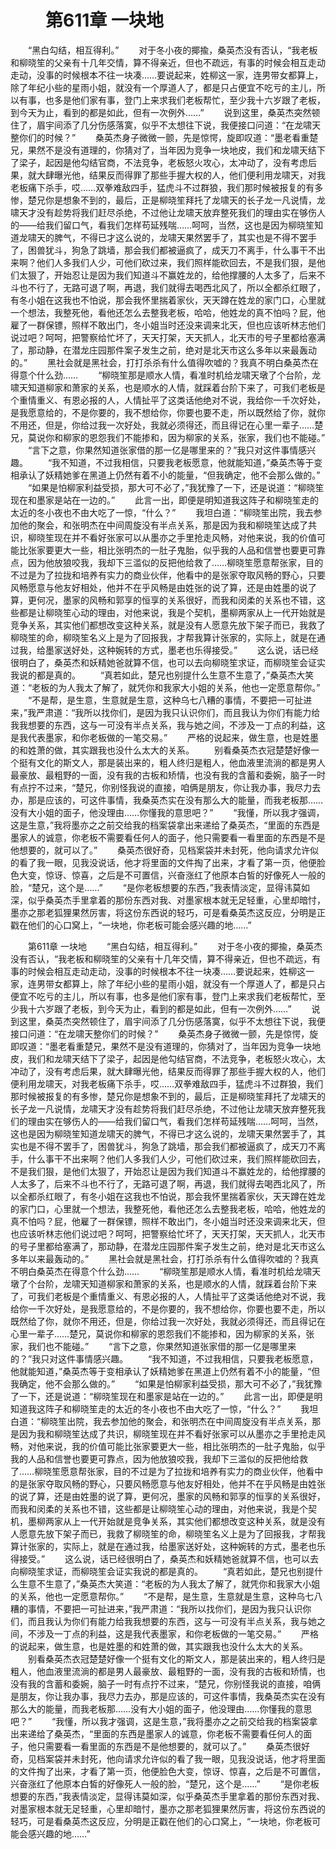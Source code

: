 # 　　第611章 一块地
　　“黑白勾结，相互得利。”
　　对于冬小夜的揶揄，桑英杰没有否认，“我老板和柳晓笙的父亲有十几年交情，算不得亲近，但也不疏远，有事的时候会相互走动走动，没事的时候根本不往一块凑……要说起来，姓柳这一家，连男带女都算上，除了年纪小些的星雨小姐，就没有一个厚道人了，都是只占便宜不吃亏的主儿，所以有事，也多是他们家有事，登门上来求我们老板帮忙，至少我十六岁跟了老板，到今天为止，看到的都是如此，但有一次例外……”
　　说到这里，桑英杰突然顿住了，眉宇间添了几分伤感落寞，似乎不太想往下说，我便接口问道：“在龙啸天整你们的时候？”
　　桑英杰身子微微一颤，先是惊愕，旋即叹道：“墨老看重楚兄，果然不是没有道理的，你猜对了，当年因为竞争一块地皮，我们和龙啸天结下了梁子，起因是他勾结官商，不法竞争，老板怒火攻心，太冲动了，没有考虑后果，就大肆曝光他，结果反而得罪了那些手握大权的人，他们便利用龙啸天，对我老板痛下杀手，哎……双拳难敌四手，猛虎斗不过群狼，我们那时候被报复的有多惨，楚兄你是想象不到的，最后，正是柳晓笙拜托了龙啸天的长子龙一凡说情，龙啸天才没有趁势将我们赶尽杀绝，不过他让龙啸天放弃整死我们的理由实在够伤人的——给我们留口气，看我们怎样苟延残喘……呵呵，当然，这也是因为柳晓笙知道龙啸天的脾气，不得已才这么说的，龙啸天果然罢手了，其实也是不得不罢手了，困兽犹斗，狗急了跳墙，那会我们都被逼疯了，成天刀不离手，什么事干不出来啊？他们人多我们人少，可他们砍过来，我们照样能砍回去，不是我们狠，是他们太狠了，开始忍让是因为我们知道斗不赢姓龙的，给他撑腰的人太多了，后来不斗也不行了，无路可退了啊，再退，我们就得去喝西北风了，所以全都杀红眼了，有冬小姐在这我也不怕说，那会我怀里揣着家伙，天天蹲在姓龙的家门口，心里就一个想法，我整死他，看他还怎么去整我老板，哈哈，他姓龙的真不怕吗？屁，他雇了一群保镖，照样不敢出门，冬小姐当时还没来调来北天，但也应该听林志他们说过吧？呵呵，把警察给忙坏了，天天打架，天天抓人，北天市的号子里都给塞满了，那动静，在潜龙庄园那件案子发生之前，绝对是北天市这么多年以来最轰动的。”
　　黑社会就是黑社会，打打杀杀有什么值得吹嘘的？我真不明白桑英杰在得意个什么劲……
　　“柳晓笙那是顺水人情，看准时机给龙啸天墩了个台阶，龙啸天知道柳家和萧家的关系，也是顺水的人情，就踩着台阶下来了，可我们老板是个重情重义、有恩必报的人，人情扯平了这类话他绝对不说，我给你一千次好处，是我愿意给的，不是你要的，我不想给你，你要也要不走，所以既然给了你，就你不用还，但是，你给过我一次好处，我就必须得还，而且得记在心里一辈子……楚兄，莫说你和柳家的恩怨我们不能掺和，因为柳家的关系，张家，我们也不能碰。”
　　“言下之意，你果然知道张家借的那一亿是哪里来的？”我只对这件事情感兴趣。
　　“我不知道，不过我相信，只要我老板愿意，他就能知道，”桑英杰等于变相承认了妖精她爹在黑道上仍然有着不小的能量，“但我确定，他不会那么做的。”
　　“如果是怕柳家利益受损，那大可不必了，”我犹豫了一下，还是说道：“柳晓笙现在和墨家是站在一边的。”
　　此言一出，即便是明知道我这阵子和柳晓笙走的太近的冬小夜也不由大吃了一惊，“什么？”
　　我坦白道：“柳晓笙出院，我去参加他的聚会，和张明杰在中间周旋没有半点关系，那是因为我和柳晓笙达成了共识，柳晓笙现在并不看好张家可以从墨亦之手里抢走风畅，对他来说，我的价值可能比张家要更大一些，相比张明杰的一肚子鬼胎，似乎我的人品和信誉也要更可靠点，因为他放狼咬我，我却下三滥似的反把他给救了……柳晓笙愿意帮张家，目的不过是为了拉拢和培养有实力的商业伙伴，他看中的是张家夺取风畅的野心，只要风畅愿意与他友好相处，他并不在乎风畅是由姓张的说了算，还是由姓墨的说了算，更何况，墨家的风畅和郭享的恒享的关系很好，而我和闵柔的关系也不错，这些都是让柳晓笙心动的理由，对他来说，我是个契机，墨柳两家从上一代开始就是竞争关系，其实他们都想改变这种关系，就是没有人愿意先放下架子而已，我救了柳晓笙的命，柳晓笙名义上是为了回报我，才帮我算计张家的，实际上，就是在通过我，给墨家送好处，这种婉转的方式，墨老也乐得接受。”
　　这么说，话已经很明白了，桑英杰和妖精她爸就算不信，也可以去向柳晓笙求证，而柳晓笙会证实我说的都是真的。
　　“真若如此，楚兄也别提什么生意不生意了，”桑英杰大笑道：“老板的为人我太了解了，就凭你和我家大小姐的关系，他也一定愿意帮你。”
　　“不是帮，是生意，生意就是生意，这种乌七八糟的事情，不要把一可扯进来，”我严肃道：“我所以找你们，是因为我只认识你们，而且我认为你们有能力给我我想要的东西，这与一可没有半点关系，我与她之间，不涉及一丁点的利益，这是我代表墨家，和你老板做的一笔交易。”
　　严格的说起来，做生意，也是姓墨的和姓萧的做，其实跟我也没什么太大的关系。
　　别看桑英杰衣冠楚楚好像一个挺有文化的斯文人，那是装出来的，粗人终归是粗人，他血液里流淌的都是男人最豪放、最粗野的一面，没有我的古板和矫情，也没有我的含蓄和委婉，脑子一时有点拧不过来，“楚兄，你别怪我说的直接，咱俩是朋友，你让我办事，我尽力去办，那是应该的，可这件事情，我桑英杰实在没有那么大的能量，而我老板那……没有大小姐的面子，他没理由……你懂我的意思吧？”
　　“我懂，所以我才强调，这是生意，”我将墨亦之之前交给我的档案袋拿出来递给了桑英杰，“里面的东西是墨家人的诚意，你老板不需要看任何人的面子，他只需要看一看里面的东西是不是他想要的，就可以了。”
　　桑英杰很好奇，见档案袋并未封死，他向请求允许似的看了我一眼，见我没说话，他才将里面的文件掏了出来，才看了第一页，他便脸色大变，惊讶、惊喜，之后是不可置信，兴奋涨红了他原本白皙的好像死人一般的脸，“楚兄，这个是……”
　　“是你老板想要的东西，”我表情淡定，显得讳莫如深，似乎桑英杰手里拿着的那份东西对我、对墨家根本就无足轻重，心里却暗忖，墨亦之那老狐狸果然厉害，将这份东西说的轻巧，可是看桑英杰这反应，分明是正戳在他们的心口窝上，“一块地，你老板可能会感兴趣的地……”

　　第611章 一块地
　　“黑白勾结，相互得利。”
　　对于冬小夜的揶揄，桑英杰没有否认，“我老板和柳晓笙的父亲有十几年交情，算不得亲近，但也不疏远，有事的时候会相互走动走动，没事的时候根本不往一块凑……要说起来，姓柳这一家，连男带女都算上，除了年纪小些的星雨小姐，就没有一个厚道人了，都是只占便宜不吃亏的主儿，所以有事，也多是他们家有事，登门上来求我们老板帮忙，至少我十六岁跟了老板，到今天为止，看到的都是如此，但有一次例外……”
　　说到这里，桑英杰突然顿住了，眉宇间添了几分伤感落寞，似乎不太想往下说，我便接口问道：“在龙啸天整你们的时候？”
　　桑英杰身子微微一颤，先是惊愕，旋即叹道：“墨老看重楚兄，果然不是没有道理的，你猜对了，当年因为竞争一块地皮，我们和龙啸天结下了梁子，起因是他勾结官商，不法竞争，老板怒火攻心，太冲动了，没有考虑后果，就大肆曝光他，结果反而得罪了那些手握大权的人，他们便利用龙啸天，对我老板痛下杀手，哎……双拳难敌四手，猛虎斗不过群狼，我们那时候被报复的有多惨，楚兄你是想象不到的，最后，正是柳晓笙拜托了龙啸天的长子龙一凡说情，龙啸天才没有趁势将我们赶尽杀绝，不过他让龙啸天放弃整死我们的理由实在够伤人的——给我们留口气，看我们怎样苟延残喘……呵呵，当然，这也是因为柳晓笙知道龙啸天的脾气，不得已才这么说的，龙啸天果然罢手了，其实也是不得不罢手了，困兽犹斗，狗急了跳墙，那会我们都被逼疯了，成天刀不离手，什么事干不出来啊？他们人多我们人少，可他们砍过来，我们照样能砍回去，不是我们狠，是他们太狠了，开始忍让是因为我们知道斗不赢姓龙的，给他撑腰的人太多了，后来不斗也不行了，无路可退了啊，再退，我们就得去喝西北风了，所以全都杀红眼了，有冬小姐在这我也不怕说，那会我怀里揣着家伙，天天蹲在姓龙的家门口，心里就一个想法，我整死他，看他还怎么去整我老板，哈哈，他姓龙的真不怕吗？屁，他雇了一群保镖，照样不敢出门，冬小姐当时还没来调来北天，但也应该听林志他们说过吧？呵呵，把警察给忙坏了，天天打架，天天抓人，北天市的号子里都给塞满了，那动静，在潜龙庄园那件案子发生之前，绝对是北天市这么多年以来最轰动的。”
　　黑社会就是黑社会，打打杀杀有什么值得吹嘘的？我真不明白桑英杰在得意个什么劲……
　　“柳晓笙那是顺水人情，看准时机给龙啸天墩了个台阶，龙啸天知道柳家和萧家的关系，也是顺水的人情，就踩着台阶下来了，可我们老板是个重情重义、有恩必报的人，人情扯平了这类话他绝对不说，我给你一千次好处，是我愿意给的，不是你要的，我不想给你，你要也要不走，所以既然给了你，就你不用还，但是，你给过我一次好处，我就必须得还，而且得记在心里一辈子……楚兄，莫说你和柳家的恩怨我们不能掺和，因为柳家的关系，张家，我们也不能碰。”
　　“言下之意，你果然知道张家借的那一亿是哪里来的？”我只对这件事情感兴趣。
　　“我不知道，不过我相信，只要我老板愿意，他就能知道，”桑英杰等于变相承认了妖精她爹在黑道上仍然有着不小的能量，“但我确定，他不会那么做的。”
　　“如果是怕柳家利益受损，那大可不必了，”我犹豫了一下，还是说道：“柳晓笙现在和墨家是站在一边的。”
　　此言一出，即便是明知道我这阵子和柳晓笙走的太近的冬小夜也不由大吃了一惊，“什么？”
　　我坦白道：“柳晓笙出院，我去参加他的聚会，和张明杰在中间周旋没有半点关系，那是因为我和柳晓笙达成了共识，柳晓笙现在并不看好张家可以从墨亦之手里抢走风畅，对他来说，我的价值可能比张家要更大一些，相比张明杰的一肚子鬼胎，似乎我的人品和信誉也要更可靠点，因为他放狼咬我，我却下三滥似的反把他给救了……柳晓笙愿意帮张家，目的不过是为了拉拢和培养有实力的商业伙伴，他看中的是张家夺取风畅的野心，只要风畅愿意与他友好相处，他并不在乎风畅是由姓张的说了算，还是由姓墨的说了算，更何况，墨家的风畅和郭享的恒享的关系很好，而我和闵柔的关系也不错，这些都是让柳晓笙心动的理由，对他来说，我是个契机，墨柳两家从上一代开始就是竞争关系，其实他们都想改变这种关系，就是没有人愿意先放下架子而已，我救了柳晓笙的命，柳晓笙名义上是为了回报我，才帮我算计张家的，实际上，就是在通过我，给墨家送好处，这种婉转的方式，墨老也乐得接受。”
　　这么说，话已经很明白了，桑英杰和妖精她爸就算不信，也可以去向柳晓笙求证，而柳晓笙会证实我说的都是真的。
　　“真若如此，楚兄也别提什么生意不生意了，”桑英杰大笑道：“老板的为人我太了解了，就凭你和我家大小姐的关系，他也一定愿意帮你。”
　　“不是帮，是生意，生意就是生意，这种乌七八糟的事情，不要把一可扯进来，”我严肃道：“我所以找你们，是因为我只认识你们，而且我认为你们有能力给我我想要的东西，这与一可没有半点关系，我与她之间，不涉及一丁点的利益，这是我代表墨家，和你老板做的一笔交易。”
　　严格的说起来，做生意，也是姓墨的和姓萧的做，其实跟我也没什么太大的关系。
　　别看桑英杰衣冠楚楚好像一个挺有文化的斯文人，那是装出来的，粗人终归是粗人，他血液里流淌的都是男人最豪放、最粗野的一面，没有我的古板和矫情，也没有我的含蓄和委婉，脑子一时有点拧不过来，“楚兄，你别怪我说的直接，咱俩是朋友，你让我办事，我尽力去办，那是应该的，可这件事情，我桑英杰实在没有那么大的能量，而我老板那……没有大小姐的面子，他没理由……你懂我的意思吧？”
　　“我懂，所以我才强调，这是生意，”我将墨亦之之前交给我的档案袋拿出来递给了桑英杰，“里面的东西是墨家人的诚意，你老板不需要看任何人的面子，他只需要看一看里面的东西是不是他想要的，就可以了。”
　　桑英杰很好奇，见档案袋并未封死，他向请求允许似的看了我一眼，见我没说话，他才将里面的文件掏了出来，才看了第一页，他便脸色大变，惊讶、惊喜，之后是不可置信，兴奋涨红了他原本白皙的好像死人一般的脸，“楚兄，这个是……”
　　“是你老板想要的东西，”我表情淡定，显得讳莫如深，似乎桑英杰手里拿着的那份东西对我、对墨家根本就无足轻重，心里却暗忖，墨亦之那老狐狸果然厉害，将这份东西说的轻巧，可是看桑英杰这反应，分明是正戳在他们的心口窝上，“一块地，你老板可能会感兴趣的地……”
